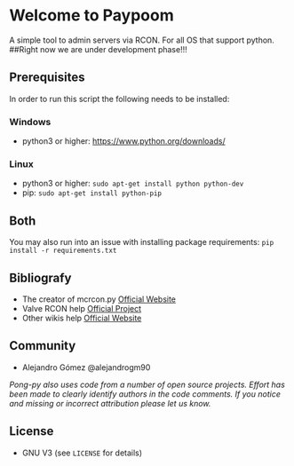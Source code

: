 # Welcome to Paypoom #

A simple tool to admin servers via RCON. For all OS that support python.
##Right now we are under development phase!!!

## Prerequisites ##
In order to run this script the following needs to be installed:

### Windows ###
 - python3 or higher: https://www.python.org/downloads/

### Linux ###
 - python3 or higher: `sudo apt-get install python python-dev`
 - pip: `sudo apt-get install python-pip`

## Both ##
You may also run into an issue with installing package requirements: 
`pip install -r requirements.txt`


## Bibliografy ##
- The creator of mcrcon.py [Official Website](https://github.com/barneygale/MCRcon)
- Valve RCON help [Official Project](https://developer.valvesoftware.com/wiki/Source_RCON_Protocol)
- Other wikis help [Official Website](http://wiki.vg/RCON)


## Community ##
- Alejandro Gómez @alejandrogm90

*Pong-py also uses code from a number of open source projects. Effort has been made to clearly identify authors in the code comments. If you notice and missing or incorrect attribution please let us know.*


## License ##
* GNU V3 (see `LICENSE` for details)
